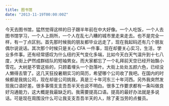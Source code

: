 ```yaml
---
title: 图书馆
date: "2013-11-19T00:00:00Z"
---
```


今天去图书馆，猛然觉得这样的日子跟半年前在中大好像。一个人吃饭，一个人去图书馆学习，一个人上厕所，一个人在乱七八糟的城市里走来走去。也不是完全一样，有一丁点区别。首先那时候我的朋友都毕业远走了，现在我起码还有几个朋友偶尔说说话。其次那个时候只是关心 CFA 一件事，现在却要关心实习，生活，学业多件事。还有经常感叹为什么纽约天气变化多端，比如今天白天气温升到十七八度，大街上俨然成群结队的短袖男女。而大家都忘了一个礼拜前天空已经开始飘小雪花。大树是不管这些的，只顾着埋头一个劲落叶。大街上处处五颜六色，已经没人懒得去管了。这几天狂投暑期实习的简历，希望哪个公司收了我吧。在国内的时候都是我挑公司，现在却是公司挑我，真是三十年河东三十年河西。另外我突然发现我口语好差。很多事情支支吾吾半天也说不明白。很多工作要求都有一条叫做良好沟通能力，这大概是我最缺乏的。我需要提高口语。提高的最好办法就是多说话。可是现在周围没什么可让我支支吾吾半天的人，除了麦当劳的点餐员。
